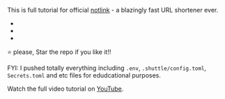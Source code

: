 This is full tutorial for official [notlink](https://notl.ink) - a blazingly fast URL shortener ever.

- [website]: https://notl.ink
- [backend repo]: https://github.com/abdibrokhim/notlink
- [frontend repo]: https://github.com/abdibrokhim/notlink-ui

⭐️ please, Star the repo if you like it!!

FYI: I pushed totally everything including `.env`, `.shuttle/config.toml`, `Secrets.toml` and etc files for edudcational purposes.

Watch the full video tutorial on [YouTube]().